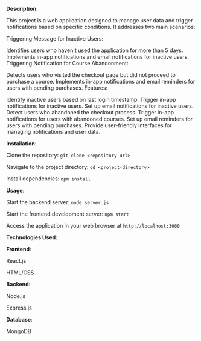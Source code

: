 **Description**:

This project is a web application designed to manage user data and trigger notifications based on specific conditions. It addresses two main scenarios:

Triggering Message for Inactive Users:

Identifies users who haven't used the application for more than 5 days.
Implements in-app notifications and email notifications for inactive users.
Triggering Notification for Course Abandonment:

Detects users who visited the checkout page but did not proceed to purchase a course.
Implements in-app notifications and email reminders for users with pending purchases.
Features:

Identify inactive users based on last login timestamp.
Trigger in-app notifications for inactive users.
Set up email notifications for inactive users.
Detect users who abandoned the checkout process.
Trigger in-app notifications for users with abandoned courses.
Set up email reminders for users with pending purchases.
Provide user-friendly interfaces for managing notifications and user data.

**Installation**:

Clone the repository: `git clone <repository-url>`

Navigate to the project directory: `cd <project-directory>`

Install dependencies: `npm install`

**Usage**:

Start the backend server: `node server.js`

Start the frontend development server: `npm start`

Access the application in your web browser at `http://localhost:3000`


**Technologies Used:**


**Frontend**:

React.js

HTML/CSS

**Backend**:

Node.js

Express.js

**Database**:

MongoDB
